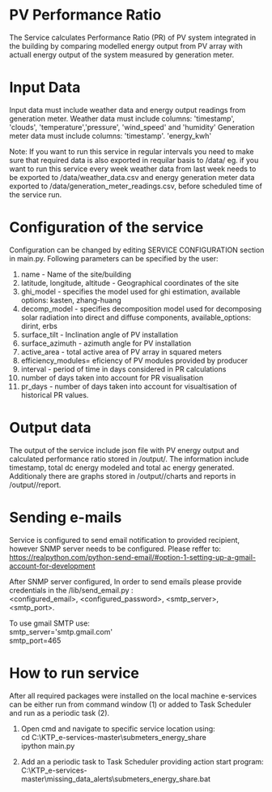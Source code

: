 # PV Performance Ratio 
The Service calculates Performance Ratio (PR) of PV system integrated in the building by comparing modelled energy output from PV array with actuall energy output of the system measured by generation meter. 

# Input Data 

Input data must include weather data and energy output readings from generation meter. 
Weather data must include columns: 'timestamp', 'clouds', 'temperature','pressure', 'wind_speed' and 'humidity'
Generation meter data must include columns: 'timestamp'. 'energy_kwh'


Note: If you want to run this service in regular intervals you need to make sure that required data is also exported in requilar basis to /data/
eg. if you want to run this service every week weather data from last week needs to be exported to /data/weather_data.csv and energy generation meter data exported to /data/generation_meter_readings.csv,  before scheduled time of the service run. 


# Configuration of the service 

Configuration can be changed by editing SERVICE CONFIGURATION section in main.py. Following parameters can be specified by the user: 

1. name - Name of the site/building 
2. latitude, longitude, altitude - Geographical coordinates of the site
3. ghi_model -  specifies the model used for ghi estimation, available options: kasten, zhang-huang
4. decomp_model -  specifies decomposition model used for decomposing solar radiation into direct and diffuse components, available_options: dirint, erbs 
5. surface_tilt - Inclination angle of PV installation
6. surface_azimuth - azimuth angle for PV installation 
7. active_area - total active area of PV array in squared meters 
8. efficiency_modules= eficiency of PV modules provided by producer 
9. interval - period of time in days considered in PR calculations 
10. number of days taken into account for PR visualisation 
11. pr_days  - number of days taken into account for visualtisation of historical PR values. 


# Output data

The output of the service include json file with PV energy output and calculated performance ratio stored in  /output/<name>. The information include timestamp, total dc energy modeled and total ac energy generated. Additionaly there are graphs stored  in /output/<name>/charts and reports in /output/<name>/report. 

# Sending e-mails

Service is configured to send email notification to provided recipient, however SNMP server needs to be configured. Please reffer to: 
https://realpython.com/python-send-email/#option-1-setting-up-a-gmail-account-for-development

After SNMP server configured, In order to send emails  please provide credentials in the /lib/send_email.py :  <br />
<configured_email>, <configured_password>, <smtp_server>, <smtp_port>. <br />

To use gmail SMTP use: <br />
smtp_server='smtp.gmail.com' <br />
smtp_port=465

# How to run service
After all required packages were installed on the local machine e-services can be either run from command window (1) or added to Task Scheduler and run as a periodic task (2). 

1.  Open cmd and navigate to specific service location using: <br />
cd C:\KTP_e-services-master\submeters_energy_share <br />
ipython main.py

2. Add an a periodic task to Task Scheduler providing action start program: <br /> C:\KTP_e-services-master\missing_data_alerts\submeters_energy_share.bat
